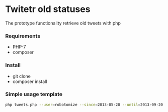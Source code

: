 # Twitetr old statuses
The prototype functionality retrieve old tweets with php

### Requirements
* PHP-7
* composer

### Install
* git clone
* composer install

### Simple usage template

```sh
php tweets.php --user=robotomize --since=2013-05-20 --until=2013-09-20 --count=10
```
